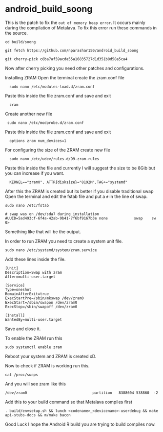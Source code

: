 # android_build_soong
This is the patch to fix the `out of memory heap error`.
It occurs mainly during the compilation of Metalava.
To fix this error run these commands in the source.
  
    cd build/soong  
    
    git fetch https://github.com/nparashar150/android_build_soong
    
    git cherry-pick c8ba7af59acda55a16835727d1d351b8d58a5ca4
    
Now after cherry picking you need other patches and configurations.

Installing ZRAM
    Open the terminal create the zram.conf file 
    
      sudo nano /etc/modules-load.d/zram.conf
        
   Paste this inside the file zram.conf and save and exit 
        
      zram
    
   Create another new file 
    
     sudo nano /etc/modprobe.d/zram.conf
       
   Paste this inside the file zram.conf and save and exit
    
      options zram num_devices=1
        
   For configuring the size of the ZRAM create new file
        
      sudo nano /etc/udev/rules.d/99-zram.rules
        
   Paste this inside the file and currently I will suggest the size to be 8Gib but you can increase if you want.
        
      KERNEL=="zram0", ATTR{disksize}="8192M",TAG+="systemd"
        

After this the ZRAM is created but its better if you disable traditional swap
    Open the terminal and edit the fstab file and put a `#` in the line of swap.
      
    sudo nano /etc/fstab
      
    # swap was on /dev/sda7 during installation
    #UUID=5ad493cf-6f4a-42ab-9b41-7f6bf9167b3e none            swap    sw              0>
 
   Something like that will be the output.

In order to run ZRAM you need to create a system unit file.

    sudo nano /etc/systemd/system/zram.service
    
Add these lines inside the file.

    [Unit]
    Description=Swap with zram
    After=multi-user.target

    [Service]
    Type=oneshot 
    RemainAfterExit=true
    ExecStartPre=/sbin/mkswap /dev/zram0
    ExecStart=/sbin/swapon /dev/zram0
    ExecStop=/sbin/swapoff /dev/zram0

    [Install]
    WantedBy=multi-user.target
    
Save and close it.

To enable the ZRAM run this

    sudo systemctl enable zram

Reboot your system and ZRAM is created xD.

Now to check if ZRAM is working run this.

    cat /proc/swaps
    
And you will see zram like this

    /dev/zram0                              partition	8388604	538860	-2

Add this to your build command so that Metalava compiles first

    . build/envsetup.sh && lunch <codename>_<devicename>-userdebug && make api-stubs-docs && m/make bacon

Good Luck I hope the Android R build you are trying to build compiles now. 




